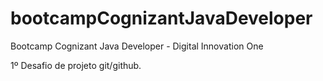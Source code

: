 # bootcampCognizantJavaDeveloper
Bootcamp Cognizant Java Developer - Digital Innovation One

1º Desafio de projeto git/github.
